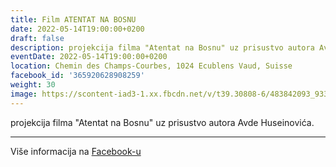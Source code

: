 ```yaml
---
title: Film ATENTAT NA BOSNU
date: 2022-05-14T19:00:00+0200
draft: false
description: projekcija filma "Atentat na Bosnu" uz prisustvo autora Avde Huseinovića.
eventDate: 2022-05-14T19:00:00+0200
location: Chemin des Champs-Courbes, 1024 Ecublens Vaud, Suisse
facebook_id: '365920628908259'
weight: 30
image: https://scontent-iad3-1.xx.fbcdn.net/v/t39.30808-6/483842093_9330013443761058_8599832410174975788_n.jpg?_nc_cat=104&ccb=1-7&_nc_sid=9e60e4&_nc_ohc=VDsJSYKlfLEQ7kNvwHEdwu2&_nc_oc=AdnNOKNQcMvjz6bZWzE5hkF5JugzI84NuWhpww-34rOnyaMYPn_of3hOjJvZohWz8EU&_nc_zt=23&_nc_ht=scontent-iad3-1.xx&edm=ABTKTjYEAAAA&_nc_gid=RHgfFKoxk3z9eP46Yblf8w&oh=00_AfdEaKHG0gP4Os7aD-q-XYNzDfEp0EJv7jZrUeJyXA1ZhA&oe=68E50353
---
```


projekcija filma "Atentat na Bosnu" uz prisustvo autora Avde Huseinovića.

---

Više informacija na [Facebook-u](https://facebook.com/events/365920628908259)